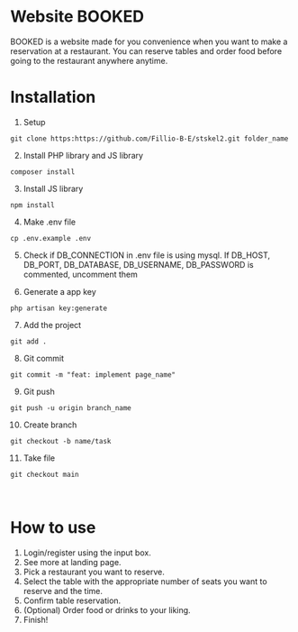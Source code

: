 # Website BOOKED
BOOKED is a website made for you convenience when you want to make a reservation at a restaurant. You can reserve tables and order food before going to the restaurant anywhere anytime.


# Installation
1. Setup
```
git clone https:https://github.com/Fillio-B-E/stskel2.git folder_name
```

2. Install PHP library and JS library
```
composer install
```

3. Install JS library
```
npm install
```

4. Make .env file
```
cp .env.example .env
```

5. Check if DB_CONNECTION in .env file is using mysql. If DB_HOST, DB_PORT, DB_DATABASE, DB_USERNAME, DB_PASSWORD is commented, uncomment them

6. Generate a app key
```
php artisan key:generate
```

7. Add the project
```
git add .
```

8. Git commit
```
git commit -m "feat: implement page_name"
```

9. Git push
```
git push -u origin branch_name
```

10. Create branch
```
git checkout -b name/task
```

11. Take file
```
git checkout main
```

<br>


# How to use

1. Login/register using the input box.
2. See more at landing page.
3. Pick a restaurant you want to reserve.
4. Select the table with the appropriate number of seats you want to reserve and the time.
5. Confirm table reservation.
6. (Optional) Order food or drinks to your liking.
7. Finish!